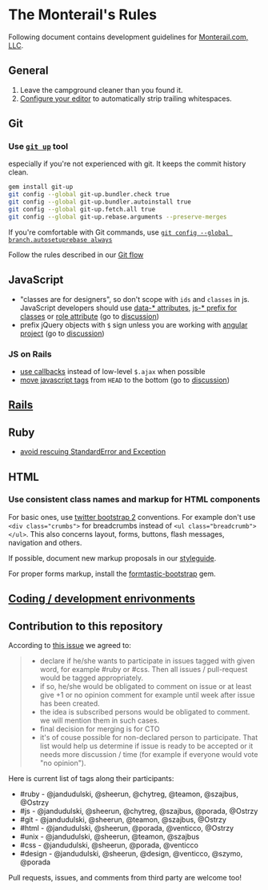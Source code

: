 The Monterail's Rules
=====

Following document contains development guidelines for [Monterail.com, LLC](http://monterail.com).

## General

1. Leave the campground cleaner than you found it.
2. [Configure your editor](https://gist.github.com/4451806) to automatically strip trailing whitespaces.

## Git

### Use [`git up`](https://github.com/aanand/git-up) tool

especially if you're not experienced with git. It keeps the commit history clean.

```bash
gem install git-up
git config --global git-up.bundler.check true
git config --global git-up.bundler.autoinstall true
git config --global git-up.fetch.all true
git config --global git-up.rebase.arguments --preserve-merges
```

If you're comfortable with Git commands, use [`git config --global branch.autosetuprebase always`](http://blog.aplikacja.info/2010/11/git-pull-rebase-by-default/)

Follow the rules described in our [Git flow](GIT.md)

## JavaScript

* "classes are for designers", so don't scope with `ids` and `classes` in js. JavaScript developers should use [data-* attributes](http://roytomeij.com/2012/dont-use-class-names-to-find-HTML-elements-with-JS.html), [js-* prefix for classes](http://coderwall.com/p/qktuzw) or [role attribute](https://github.com/kossnocorp/role) (go to [discussion](https://github.com/monterail/rules/pull/4))
* prefix jQuery objects with `$` sign unless you are working with [angular project](http://angularjs.org/) (go to [discussion](https://github.com/monterail/rules/pull/10))

### JS on Rails

* [use callbacks](https://gist.github.com/3019231) instead of low-level `$.ajax` when possible
* [move javascript tags](https://github.com/rails/rails/pull/7888) from `HEAD` to the bottom (go to [discussion](https://github.com/monterail/rules/pull/2))

## [Rails](RAILS.md)

## Ruby
* [avoid rescuing StandardError and Exception](http://stackoverflow.com/questions/10048173/why-is-it-bad-style-to-rescue-exception-e-in-ruby#answer-10048406)

## HTML

### Use consistent class names and markup for HTML components

For basic ones, use [twitter bootstrap 2](http://twitter.github.com/bootstrap/) conventions.
For example don't use `<div class="crumbs">` for breadcrumbs instead of `<ul class="breadcrumb"></ul>`. This also concerns layout, forms, buttons, flash messages, navigation and others.

If possible, document new markup proposals in our [styleguide](https://github.com/monterail/boilerplate-rails).

For proper forms markup, install the [formtastic-bootstrap](https://github.com/mjbellantoni/formtastic-bootstrap) gem.

## [Coding / development enrivonments](TOOLBOX.md)

## Contribution to this repository

According to [this issue](https://github.com/monterail/rules/issues/25) we agreed to:

> * declare if he/she wants to participate in issues tagged with given word, for example #ruby or #css. Then all issues / pull-request would be tagged appropriately.
> * if so, he/she would be obligated to comment on issue or at least give +1 or no opinion comment for example until week after issue has been created.
> * the idea is subscribed persons would be obligated to comment. we will mention them in such cases.
> * final decision for merging is for CTO
> * it's of couse possible for non-declared person to participate. That list would help us determine if issue is ready to be accepted or it needs more discussion / time (for example if everyone would vote "no opinion").

Here is current list of tags along their participants:

* #ruby - @jandudulski, @sheerun, @chytreg, @teamon, @szajbus, @Ostrzy
* #js - @jandudulski, @sheerun, @chytreg, @szajbus, @porada, @Ostrzy
* #git - @jandudulski, @sheerun, @teamon, @szajbus, @Ostrzy
* #html - @jandudulski, @sheerun, @porada, @venticco, @Ostrzy
* #unix - @jandudulski, @sheerun, @teamon, @szajbus
* #css - @jandudulski, @sheerun, @porada, @venticco
* #design -  @jandudulski, @sheerun, @design, @venticco, @szymo, @porada

Pull requests, issues, and comments from third party are welcome too!


